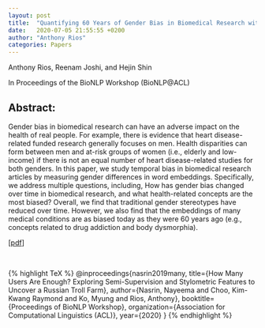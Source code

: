 ```yaml
---
layout: post
title:  "Quantifying 60 Years of Gender Bias in Biomedical Research with Word Embeddings"
date:   2020-07-05 21:55:55 +0200
author: "Anthony Rios"
categories: Papers
---
```


Anthony Rios, Reenam Joshi, and Hejin Shin

In Proceedings of the BioNLP Workshop (BioNLP@ACL)

## Abstract:
Gender bias in biomedical research can have an adverse impact on the health of real people. For example, there is evidence that heart disease-related funded research generally focuses on men. Health disparities can form between men and at-risk groups of women (i.e., elderly and low-income) if there is not an equal number of heart disease-related studies for both genders. In this paper, we study temporal bias in biomedical research articles by measuring gender differences in word embeddings. Specifically, we address multiple questions, including, How has gender bias changed over time in biomedical research, and what health-related concepts are the most biased? Overall, we find that traditional gender stereotypes have reduced over time. However, we also find that the embeddings of many medical conditions are as biased today as they were 60 years ago (e.g., concepts related to drug addiction and body dysmorphia).

[<a href="https://anthonyrios.net/other/RiosBioNLP2020.pdf">pdf</a>]

<br />

{% highlight TeX %}
@inproceedings{nasrin2019many,
  title={How Many Users Are Enough? Exploring Semi-Supervision and Stylometric Features to Uncover a Russian Troll Farm},
  author={Nasrin, Nayeema and Choo, Kim-Kwang Raymond and Ko, Myung and Rios, Anthony},
  booktitle={Proceedings of BioNLP Workshop},
  organization={Association for Computational Linguistics (ACL)},
  year={2020}
}
{% endhighlight %}
